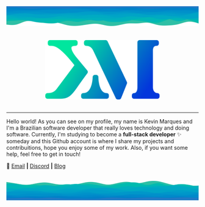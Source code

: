 <img width="1080px" src="./img/decorator-top.svg"/>

<div align="center">
  <br/><br/>
  <img width="300em" src="./img/logo.svg"/>
  <br/><br/>
</div>

<hr/>

Hello world! As you can see on my profile, my name is Kevin Marques and I'm a Brazilian software developer that really loves technology and doing software. Currently, I'm studying to become a **full-stack developer** :sparkles: someday and this Github account is where I share my projects and contribuitions, hope you enjoy some of my work. Also, if you want some help, feel free to get in touch!

:link: [Email](mailto:kevinmarquesp478@protonmail.com) **|** [Discord](http://discordapp.com/users/n_station) **|** [Blog](https://kevinmarquesp.github.io)

<br/>

<img width="1080px" src="./img/decorator-bottom.svg"/>
